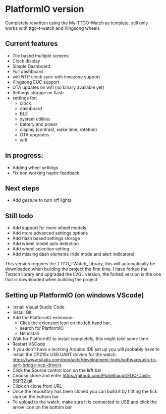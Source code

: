 # PlatformIO version
Completely rewritten using the My-TTGO-Watch as template, still only works with ttgo-t-watch and Kingsong wheels
## Current features
- Tile based multiple screens 
- Clock display
- Simple Dashboard
- Full dashboard
- wifi NTP clock sync with timezone support
- Kingsong EUC support
- OTA updates on wifi (no binary available yet)
- Settings storage on flash
- settings for:
  - clock
  - dashboard
  - BLE
  - system utilities
  - battery and power
  - display (contrast, wake time, rotation)
  - OTA upgrades
  - wifi
## In progress:
- Adding wheel settings 
- Fix non working haptic feedback
## Next steps
- Add gesture to turn off lights
## Still todo
- Add support for more wheel models
- Add more advanced settings options
- Add flash based settings storage
- Add wheel model auto detection
- Add wheel selection setting
- Add missing dash elements (ride mode and alert indicators)

This version requires the TTGO_TWatch_Library, this will automatically be downloaded when building the project the first time.
I have forked the Twatch library and upgraded the LVGL version, the forked version is the one that is downloaded when building the project.
## Setting up PlatformIO (on windows VScode)
  - install Visual Studio Code
  - Install Git
  - Add the PlatformIO extension:
    - Click the extension icon on the left hand bar, 
    - search for PlatformIO
    - Hit install
  - Wait for PlatformIO to install completely, this might take some time.
  - Restart VSCode
  - If you don't have a working Arduino IDE set up you will probably have to install the CP210x USB UART drivers for the watch: https://www.silabs.com/products/development-tools/software/usb-to-uart-bridge-vcp-drivers
  - Click the Source control icon on the left bar
  - Choose clone and enter https://github.com/Pickelhaupt/EUC-Dash-ESP32.git
  - Click on clone from URL
  - Once the repository has been cloned you can build it by hitting the tick sign on the bottom bar
  - To upload to the watch, make sure it is connected to USB and click the arrow icon on the bottom bar
  
